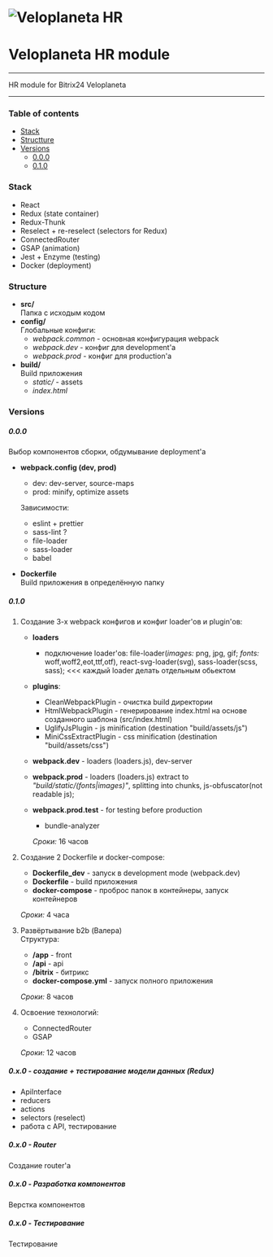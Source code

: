 # ![Veloplaneta HR](https://bitbucket.org/skalar_team/veloplaneta_hr_front/raw/11c0c978098b663486054696d926fc7820f47fc2/preview.jpg)

# Veloplaneta HR module
___

HR module for Bitrix24 Veloplaneta

___ 

### Table of contents
* [Stack](#markdown-header-stack)
* [Structture](#markdown-header-structure)
* [Versions](#markdown-header-versions)
    * [0.0.0](#markdown-header-000)
    * [0.1.0](#markdown-header-010)


### Stack

- React
- Redux (state container)
- Redux-Thunk
- Reselect + re-reselect (selectors for Redux)
- ConnectedRouter
- GSAP (animation)
- Jest + Enzyme (testing) 
- Docker (deployment)

### Structure

- **src/**   
    Папка с исходым кодом
- **config/**   
    Глобальные конфиги:
    - *webpack.common* - основная конфигурация webpack
    - *webpack.dev* - конфиг для  development'a
    - *webpack.prod* - конфиг для production'a
- **build/**   
    Build приложения  
    - *static/* - assets
    - *index.html*
  

### Versions

##### 0.0.0
Выбор компонентов сборки, обдумывание deployment'a

- **webpack.config (dev, prod)**
    - dev: dev-server, source-maps
    - prod: minify, optimize assets
    
    Зависимости:
    
    - eslint + prettier
    - sass-lint ? 
    - file-loader
    - sass-loader
    - babel
    
- **Dockerfile**   
Build приложения в определённую папку
   
   
##### 0.1.0

1. Cоздание 3-х webpack конфигов и конфиг loader'ов и plugin'ов:

    - **loaders** 
        - подключение loader'ов: file-loader(*images:* png, jpg, gif; *fonts:* woff,woff2,eot,ttf,otf),
        react-svg-loader(svg), sass-loader(scss, sass); <<< каждый loader делать отдельным обьектом 
    - **plugins**:
        - CleanWebpackPlugin - очистка build директории
        - HtmlWebpackPlugin - генерирование index.html на основе созданного шаблона (src/index.html)
        - UglifyJsPlugin - js minification (destination "build/assets/js")
        - MiniCssExtractPlugin - css minification (destination "build/assets/css")
    - **webpack.dev** - loaders (loaders.js), dev-server
    - **webpack.prod** - loaders (loaders.js) extract to *"build/static/(fonts|images)"*, splitting into chunks, js-obfuscator(not readable js);
    - **webpack.prod.test** - for testing before production   
        - bundle-analyzer  
        
        *Сроки:* 16 часов
    
2. Создание 2 Dockerfile и docker-compose: 

    - **Dockerfile_dev** - запуск в development mode (webpack.dev)
    - **Dockerfile** - build приложения
    - **docker-compose** - проброс папок в контейнеры, запуск контейнеров  
    
    *Сроки:* 4 часа

3. Развёртывание b2b (Валера)  
    Cтруктура: 
     
    - **/app** - front  
    - **/api** - api  
    - **/bitrix** - битрикс  
    - **docker-compose.yml** - запуск полного приложения  
    
    *Сроки:* 8 часов

4. Освоение технологий:

    - ConnectedRouter
    - GSAP  
    
    *Сроки:* 12 часов

##### 0.x.0 - создание + тестирование  модели данных (Redux)
- ApiInterface
- reducers
- actions
- selectors (reselect)
- работа с API, тестирование

##### 0.x.0 - Router

Cоздание router'a

##### 0.x.0 - Разработка компонентов

Верстка компонентов

##### 0.x.0 - Тестирование

Тестирование    
